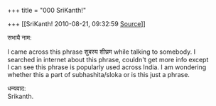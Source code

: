 +++
title = "000 SriKanth!"

+++
[[SriKanth!	2010-08-21, 09:32:59 [Source](https://groups.google.com/g/bvparishat/c/NpiZJW9u5oE)]]



सभायै नाम:

I came across this phrase शुबस्य शीघ्रम while talking to somebody. I  
searched in internet about this phrase, couldn't get more info except  
I can see this phrase is popularly used across India. I am wondering  
whether this a part of subhashita/sloka or is this just a phrase.

धन्यवाद:  
Srikanth.

